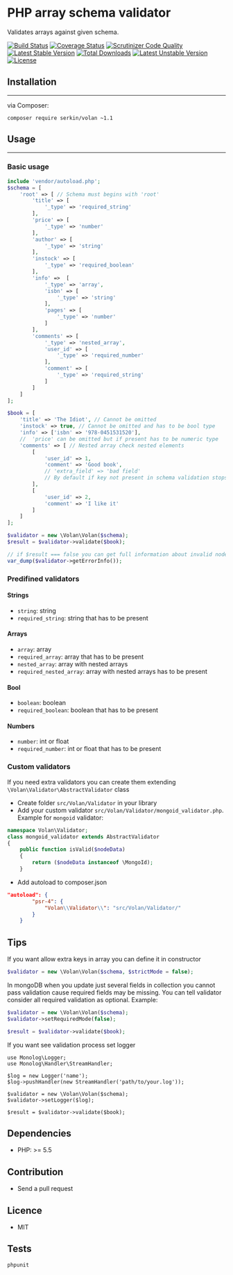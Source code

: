 # PHP array schema validator
Validates arrays against given schema.

[![Build Status](https://img.shields.io/travis/serkin/volan.svg?style=flat-square)](https://travis-ci.org/serkin/parser)
[![Coverage Status](https://img.shields.io/coveralls/serkin/volan/master.svg?style=flat-square)](https://coveralls.io/r/serkin/volan?branch=master)
[![Scrutinizer Code Quality](https://img.shields.io/scrutinizer/g/serkin/volan.svg?style=flat-square)](https://scrutinizer-ci.com/g/serkin/volan/?branch=master)
[![Latest Stable Version](https://poser.pugx.org/serkin/volan/v/stable)](https://packagist.org/packages/serkin/volan)
[![Total Downloads](https://poser.pugx.org/serkin/volan/downloads)](https://packagist.org/packages/serkin/volan)
[![Latest Unstable Version](https://poser.pugx.org/serkin/volan/v/unstable)](https://packagist.org/packages/serkin/volan)
[![License](https://poser.pugx.org/serkin/volan/license)](https://packagist.org/packages/serkin/volan)

## Installation
---
via Composer:

```
composer require serkin/volan ~1.1
```

## Usage
---
### Basic usage

```php
include 'vendor/autoload.php';
$schema = [
    'root' => [ // Schema must begins with 'root'
        'title' => [
            '_type' => 'required_string'
        ],
        'price' => [
            '_type' => 'number'
        ],
        'author' => [
            '_type' => 'string'
        ],
        'instock' => [
            '_type' => 'required_boolean'
        ],
        'info' =>  [
            '_type' => 'array',
            'isbn' => [
                '_type' => 'string'
            ],
            'pages' => [
                '_type' => 'number'
            ]
        ],
        'comments' => [
            '_type' => 'nested_array',
            'user_id' => [
                '_type' => 'required_number'
            ],
            'comment' => [
                '_type' => 'required_string'
            ]
        ]
    ]
];

$book = [
    'title' => 'The Idiot', // Cannot be omitted
    'instock' => true, // Cannot be omitted and has to be bool type
    'info' => ['isbn' => '978-0451531520'],
    //  'price' can be omitted but if present has to be numeric type 
    'comments' => [ // Nested array check nested elements
        [
            'user_id' => 1,
            'comment' => 'Good book',
            // 'extra_field' => 'bad field' 
            // By default if key not present in schema validation stops and returns false 
        ],
        [
            'user_id' => 2,
            'comment' => 'I like it'
        ]
    ]
];

$validator = new \Volan\Volan($schema);
$result = $validator->validate($book);

// if $result === false you can get full information about invalid node
var_dump($validator->getErrorInfo());
```
### Predifined validators
#### Strings
* `string`: string
* `required_string`: string that has to be present

#### Arrays
* `array`: array
* `required_array`: array that has to be present
* `nested_array`: array with nested arrays
* `required_nested_array`: array with nested arrays has to be present

#### Bool
* `boolean`: boolean
* `required_boolean`: boolean that has to be present

#### Numbers
* `number`: int or float
* `required_number`: int or float that has to be present

### Custom validators
If you need extra validators you can create them extending `\Volan\Validator\AbstractValidator` class
* Create folder `src/Volan/Validator` in your library
* Add your custom validator `src/Volan/Validator/mongoid_validator.php`. Example for `mongoid` validator:
```php
namespace Volan\Validator;
class mongoid_validator extends AbstractValidator
{
    public function isValid($nodeData)
    {
        return ($nodeData instanceof \MongoId);
    }
```
* Add autoload to composer.json
```json
"autoload": {
        "psr-4": {
            "Volan\\Validator\\": "src/Volan/Validator/"
        }
    }
```


## Tips
If you want allow extra keys in array you can define it in constructor
```php
$validator = new \Volan\Volan($schema, $strictMode = false);
```

In mongoDB when you update just several fields in collection you cannot pass validation cause required fields may be missing.
You can tell validator consider all required validation as optional. Example:
```php
$validator = new \Volan\Volan($schema);
$validator->setRequiredMode(false);

$result = $validator->validate($book);
```

If you want see validation process set logger
```
use Monolog\Logger;
use Monolog\Handler\StreamHandler;

$log = new Logger('name');
$log->pushHandler(new StreamHandler('path/to/your.log'));

$validator = new \Volan\Volan($schema);
$validator->setLogger($log);

$result = $validator->validate($book);
``` 
## Dependencies
* PHP: >= 5.5

## Contribution
* Send a pull request

## Licence
* MIT

## Tests
```
phpunit
```
